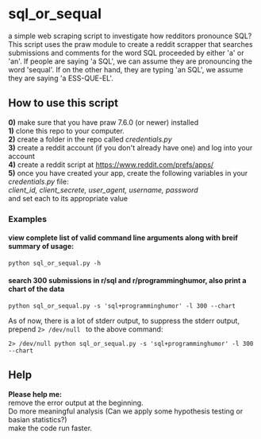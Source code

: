 # sql_or_sequal
a simple web scraping script to investigate how redditors pronounce SQL?
This script uses the praw module to create a reddit scrapper that searches submissions and comments for the word SQL proceeded by either 'a' or 'an'.
If people are saying 'a SQL', we can assume they are pronouncing the word 'sequal'.  If on the other hand, they are typing 'an SQL', we assume they 
are saying 'a ESS-QUE-EL'.

## How to use this script
**0)** make sure that you have praw 7.6.0 (or newer) installed \
**1)** clone this repo to your computer. \
**2)** create a folder in the repo called *credentials.py* \
**3)** create a reddit account (if you don't already have one) and log into your account \
**4)** create a reddit script at <https://www.reddit.com/prefs/apps/> \
**5)** once you have created your app, create the following variables in your *credentials.py* file: \
	*client_id, client_secrete, user_agent, username, password* \
and set each to its appropriate value 
### Examples
#### view complete list of valid command line arguments along with breif summary of usage:
```
python sql_or_sequal.py -h
```
#### search 300 submissions in r/sql and r/programminghumor, also print a chart of the data
```
python sql_or_sequal.py -s 'sql+programminghumor' -l 300 --chart
```
As of now, there is a lot of stderr output, to suppress the stderr output, prepend `2> /dev/null ` to the above command: 
```
2> /dev/null python sql_or_sequal.py -s 'sql+programminghumor' -l 300 --chart
```
## Help
**Please help me:** \
remove the error output at the beginning. \
Do more meaningful analysis (Can we apply some hypothesis testing or basian statistics?) \
make the code run faster. 


